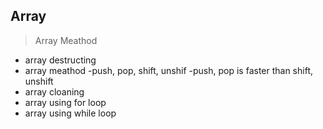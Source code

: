## Array
> Array Meathod
- array destructing
- array meathod
-push, pop, shift, unshif
-push, pop is faster than shift, unshift
- array cloaning
- array using for loop
- array using while loop